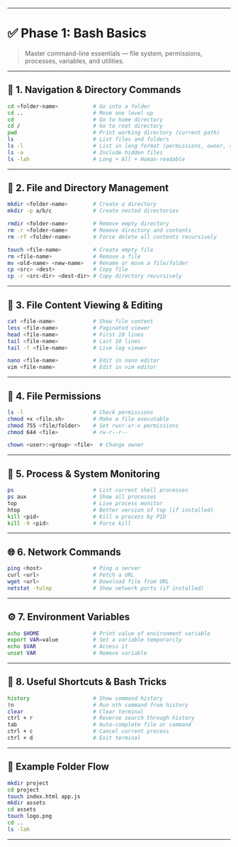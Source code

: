 

---

# ✅ **Phase 1: Bash Basics**

> Master command-line essentials — file system, permissions, processes, variables, and utilities.

---

## 📂 1. **Navigation & Directory Commands**

```bash
cd <folder-name>           # Go into a folder
cd ..                      # Move one level up
cd                         # Go to home directory
cd /                       # Go to root directory
pwd                        # Print working directory (current path)
ls                         # List files and folders
ls -l                      # List in long format (permissions, owner, size)
ls -a                      # Include hidden files
ls -lah                    # Long + All + Human-readable
```

---

## 📁 2. **File and Directory Management**

```bash
mkdir <folder-name>        # Create a directory
mkdir -p a/b/c             # Create nested directories

rmdir <folder-name>        # Remove empty directory
rm -r <folder-name>        # Remove directory and contents
rm -rf <folder-name>       # Force delete all contents recursively

touch <file-name>          # Create empty file
rm <file-name>             # Remove a file
mv <old-name> <new-name>   # Rename or move a file/folder
cp <src> <dest>            # Copy file
cp -r <src-dir> <dest-dir> # Copy directory recursively
```

---

## 📝 3. **File Content Viewing & Editing**

```bash
cat <file-name>            # Show file content
less <file-name>           # Paginated viewer
head <file-name>           # First 10 lines
tail <file-name>           # Last 10 lines
tail -f <file-name>        # Live log viewer

nano <file-name>           # Edit in nano editor
vim <file-name>            # Edit in vim editor
```

---

## 🔐 4. **File Permissions**

```bash
ls -l                      # Check permissions
chmod +x <file.sh>         # Make a file executable
chmod 755 <file/folder>    # Set rwxr-xr-x permissions
chmod 644 <file>           # rw-r--r--

chown <user>:<group> <file>  # Change owner
```

---

## 🔄 5. **Process & System Monitoring**

```bash
ps                         # List current shell processes
ps aux                     # Show all processes
top                        # Live process monitor
htop                       # Better version of top (if installed)
kill <pid>                 # Kill a process by PID
kill -9 <pid>              # Force kill
```

---

## 🌐 6. **Network Commands**

```bash
ping <host>                # Ping a server
curl <url>                 # Fetch a URL
wget <url>                 # Download file from URL
netstat -tulnp             # Show network ports (if installed)
```

---

## ⚙️ 7. **Environment Variables**

```bash
echo $HOME                 # Print value of environment variable
export VAR=value           # Set a variable temporarily
echo $VAR                  # Access it
unset VAR                  # Remove variable
```

---

## 🧪 8. **Useful Shortcuts & Bash Tricks**

```bash
history                    # Show command history
!n                         # Run nth command from history
clear                      # Clear terminal
ctrl + r                   # Reverse search through history
tab                        # Auto-complete file or command
ctrl + c                   # Cancel current process
ctrl + d                   # Exit terminal
```

---

## 📂 Example Folder Flow

```bash
mkdir project
cd project
touch index.html app.js
mkdir assets
cd assets
touch logo.png
cd ..
ls -lah
```

---
